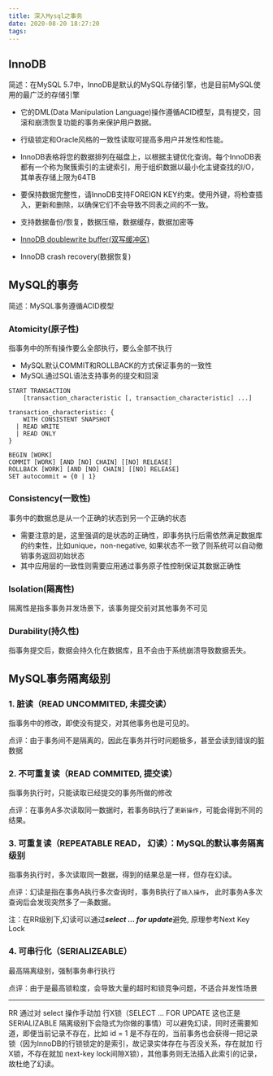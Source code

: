 ```yaml
---
title: 深入Mysql之事务
date: 2020-08-20 18:27:20
tags:
---
```




## InnoDB

简述：在MySQL 5.7中，InnoDB是默认的MySQL存储引擎，也是目前MySQL使用的最广泛的存储引擎

- 它的DML(Data Manipulation Language)操作遵循ACID模型，具有提交，回滚和崩溃恢复功能的事务来保护用户数据。

- 行级锁定和Oracle风格的一致性读取可提高多用户并发性和性能。

- InnoDB表格将您的数据排列在磁盘上，以根据主键优化查询。每个InnoDB表都有一个称为聚簇索引的主键索引，用于组织数据以最小化主键查找的I/O，其单表存储上限为64TB

- 要保持数据完整性，请InnoDB支持FOREIGN KEY约束。使用外键，将检查插入，更新和删除，以确保它们不会导致不同表之间的不一致。

- 支持数据备份/恢复，数据压缩，数据缓存，数据加密等

- [InnoDB doublewrite buffer(双写缓冲区)](https://www.cnblogs.com/geaozhang/p/7241744.html)
- InnoDB crash recovery(数据恢复)

## MySQL的事务

简述：MySQL事务遵循ACID模型

### Atomicity(原子性)
指事务中的所有操作要么全部执行，要么全部不执行

- MySQL默认COMMIT和ROLLBACK的方式保证事务的一致性
- MySQL通过SQL语法支持事务的提交和回滚
```
START TRANSACTION
    [transaction_characteristic [, transaction_characteristic] ...]

transaction_characteristic: {
    WITH CONSISTENT SNAPSHOT
  | READ WRITE
  | READ ONLY
}

BEGIN [WORK]
COMMIT [WORK] [AND [NO] CHAIN] [[NO] RELEASE]
ROLLBACK [WORK] [AND [NO] CHAIN] [[NO] RELEASE]
SET autocommit = {0 | 1}
```

### Consistency(一致性)
事务中的数据总是从一个正确的状态到另一个正确的状态

- 需要注意的是，这里强调的是状态的正确性，即事务执行后需依然满足数据库的约束性，比如unique，non-negative, 如果状态不一致了则系统可以自动撤销事务返回初始状态
- 其中应用层的一致性则需要应用通过事务原子性控制保证其数据正确性


### Isolation(隔离性)
隔离性是指多事务并发场景下，该事务提交前对其他事务不可见

### Durability(持久性)
指事务提交后，数据会持久化在数据库，且不会由于系统崩溃导致数据丢失。

## MySQL事务隔离级别

### 1. 脏读（READ UNCOMMITED, 未提交读）

指事务中的修改，即使没有提交，对其他事务也是可见的。

点评：由于事务间不是隔离的，因此在事务并行时问题极多，甚至会读到错误的脏数据

### 2. 不可重复读（READ COMMITED, 提交读）

指事务执行时，只能读取已经提交的事务所做的修改

点评：在事务A多次读取同一数据时，若事务B执行了`更新操作`，可能会得到不同的结果。

### 3. 可重复读（REPEATABLE READ， 幻读）：MySQL的默认事务隔离级别

指事务执行时，多次读取同一数据，得到的结果总是一样，但存在幻读。

点评：幻读是指在事务A执行多次查询时，事务B执行了`插入操作`， 此时事务A多次查询后会发现突然多了一条数据。

注：在RR级别下,幻读可以通过***select ... for update***避免, 原理参考Next Key Lock

### 4. 可串行化（SERIALIZEABLE）

最高隔离级别，强制事务串行执行

点评：由于是最高锁粒度，会导致大量的超时和锁竞争问题，不适合并发性场景


------

RR 通过对 select 操作手动加 行X锁（SELECT ... FOR UPDATE 这也正是 SERIALIZABLE 隔离级别下会隐式为你做的事情）可以避免幻读，同时还需要知道，即便当前记录不存在，比如 id = 1 是不存在的，当前事务也会获得一把记录锁（因为InnoDB的行锁锁定的是索引，故记录实体存在与否没关系，存在就加 行X锁，不存在就加 next-key lock间隙X锁），其他事务则无法插入此索引的记录，故杜绝了幻读。